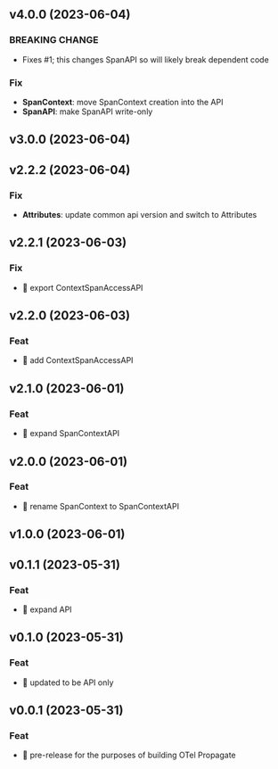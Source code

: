 ## v4.0.0 (2023-06-04)

### BREAKING CHANGE

- Fixes #1; this changes SpanAPI so will likely break dependent code

### Fix

- **SpanContext**: move SpanContext creation into the API
- **SpanAPI**: make SpanAPI write-only

## v3.0.0 (2023-06-04)

## v2.2.2 (2023-06-04)

### Fix

- **Attributes**: update common api version and switch to Attributes

## v2.2.1 (2023-06-03)

### Fix

- 🐛 export ContextSpanAccessAPI

## v2.2.0 (2023-06-03)

### Feat

- 🎸 add ContextSpanAccessAPI

## v2.1.0 (2023-06-01)

### Feat

- 🎸 expand SpanContextAPI

## v2.0.0 (2023-06-01)

### Feat

- 🎸 rename SpanContext to SpanContextAPI

## v1.0.0 (2023-06-01)

## v0.1.1 (2023-05-31)

### Feat

- 🎸 expand API

## v0.1.0 (2023-05-31)

### Feat

- 🎸 updated to be API only

## v0.0.1 (2023-05-31)

### Feat

- 🎸 pre-release for the purposes of building OTel Propagate
